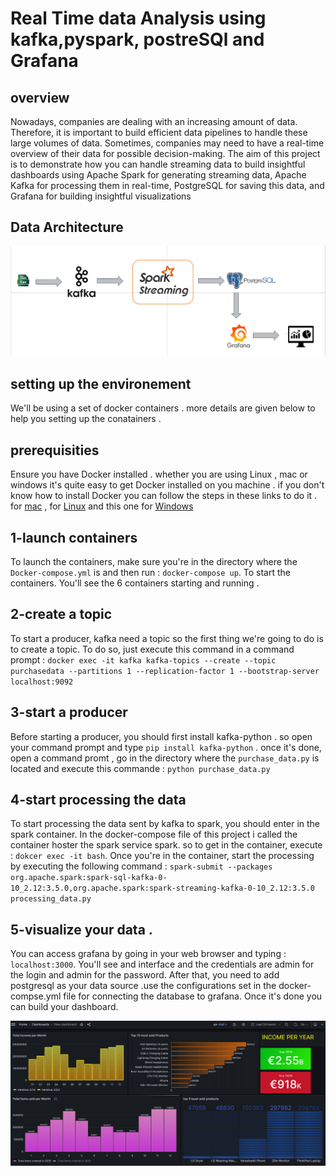 # Real Time data Analysis using kafka,pyspark, postreSQl and Grafana

## overview
Nowadays, companies are dealing with an increasing amount of data. Therefore, it is important to build efficient data pipelines to handle these large volumes of data. Sometimes, companies may need to have a real-time overview of their data for possible decision-making. The aim of this project is to demonstrate how you can handle streaming data to build insightful dashboards using Apache Spark for generating streaming data, Apache Kafka for processing them in real-time, PostgreSQL for saving this data, and Grafana for building insightful visualizations

## Data Architecture
![Github Logo](https://github.com/urbainze/Big-Data-Project/blob/main/i9.PNG)

## setting up the environement 
We'll be using a set of docker containers . more details are given below to help you setting up the conatainers .

## prerequisities
Ensure you have Docker installed . whether you are using Linux , mac or windows it's quite easy to get Docker installed on you machine .
if you don't know how to install Docker you can follow the steps in these links to do it . for [mac](https://docs.docker.com/desktop/install/mac-install/) , for [Linux](https://docs.docker.com/desktop/install/linux-install/) and this one for [Windows](https://docs.docker.com/desktop/install/windows-install/) 

## 1-launch containers
To launch the containers, make sure you're in the directory where the `Docker-compose.yml` is and then run :
`docker-compose up`.
To start the containers. You'll see the 6 containers starting and running .
## 2-create a topic 
To start a producer, kafka need a topic so the first thing we're going to do is to create a topic. To do so, just execute this command in a command prompt : 
`docker exec -it kafka kafka-topics --create --topic purchasedata --partitions 1 --replication-factor 1 --bootstrap-server localhost:9092`
## 3-start a producer 
Before starting a producer, you should first install kafka-python . so open your command prompt and type 
`pip install kafka-python` .
once it's done, open a command promt , go in the directory where the `purchase_data.py` is located and execute this commande :
`python purchase_data.py`
## 4-start processing the data 
To start processing the data sent by kafka to spark, you should enter in the spark container. In the docker-compose file of this project i called the container hoster the spark service spark.
so to get in the container, execute : `dokcer exec -it bash`. Once you're in the container, start the processing by executing the following command :
`spark-submit --packages org.apache.spark:spark-sql-kafka-0-10_2.12:3.5.0,org.apache.spark:spark-streaming-kafka-0-10_2.12:3.5.0 processing_data.py`
## 5-visualize your data .
You can access grafana by going in your web browser and typing : `localhost:3000`. You'll see and interface and the credentials are admin for the login and admin for the password. After that, you need to add postgresql as your data source .use the configurations set in the docker-compse.yml file for connecting the database to grafana.
Once it's done you can build your dashboard.


![render](https://github.com/urbainze/Big-Data-Project/blob/main/im1.PNG)
